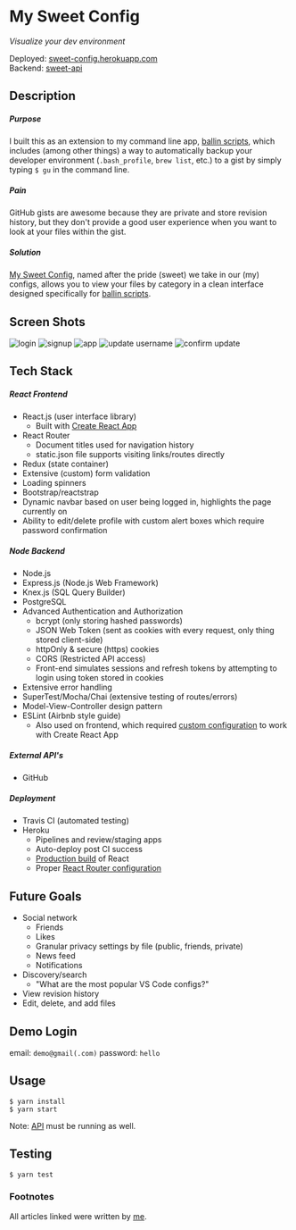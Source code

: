 # My Sweet Config

*Visualize your dev environment*

Deployed: [sweet-config.herokuapp.com][2]
<br>
Backend: [sweet-api][7]

## Description

##### Purpose
I built this as an extension to my command line app, [ballin scripts][1], which includes (among other things) a way to automatically backup your developer environment (`.bash_profile`, `brew list`, etc.) to a gist by simply typing `$ gu` in the command line.

##### Pain
GitHub gists are awesome because they are private and store revision history, but they don't provide a good user experience when you want to look at your files within the gist.

##### Solution
[My Sweet Config][2], named after the pride (sweet) we take in our (my) configs, allows you to view your files by category in a clean interface designed specifically for [ballin scripts][1].

## Screen Shots
![login](/screenshots/0_login.png?raw=true "Login")
![signup](/screenshots/1_signup.png?raw=true "Signup")
![app](/screenshots/2_app.png?raw=true "App")
![update username](/screenshots/3_update.png?raw=true "Update Username")
![confirm update](/screenshots/4_update-confirm.png?raw=true "Confirm Update")

## Tech Stack

##### React Frontend
* React.js (user interface library)
  - Built with [Create React App](https://github.com/facebook/create-react-app)
* React Router
  - Document titles used for navigation history
  - static.json file supports visiting links/routes directly
* Redux (state container)
* Extensive (custom) form validation
* Loading spinners
* Bootstrap/reactstrap
* Dynamic navbar based on user being logged in, highlights the page currently on
* Ability to edit/delete profile with custom alert boxes which require password confirmation

##### Node Backend
* Node.js
* Express.js (Node.js Web Framework)
* Knex.js (SQL Query Builder)
* PostgreSQL
* Advanced Authentication and Authorization
  - bcrypt (only storing hashed passwords)
  - JSON Web Token (sent as cookies with every request, only thing stored client-side)
  - httpOnly & secure (https) cookies
  - CORS (Restricted API access)
  - Front-end simulates sessions and refresh tokens by attempting to login using token stored in cookies
* Extensive error handling
* SuperTest/Mocha/Chai (extensive testing of routes/errors)
* Model-View-Controller design pattern
* ESLint (Airbnb style guide)
  - Also used on frontend, which required [custom configuration][3] to work with Create React App

##### External API's
* GitHub

##### Deployment
* Travis CI (automated testing)
* Heroku
  - Pipelines and review/staging apps
  - Auto-deploy post CI success
  - [Production build][4] of React
  - Proper [React Router configuration][5]

## Future Goals
* Social network
  * Friends
  * Likes
  * Granular privacy settings by file (public, friends, private)
  * News feed
  * Notifications
* Discovery/search
  - "What are the most popular VS Code configs?"
* View revision history
* Edit, delete, and add files


## Demo Login
email: `demo@gmail(.com)` password: `hello`

## Usage
```shell
$ yarn install
$ yarn start
```

Note: [API][7] must be running as well.

## Testing
```shell
$ yarn test
```

### Footnotes
All articles linked were written by [me][6].

[1]: https://github.com/JBallin/ballin-scripts
[2]: https://sweet-config.herokuapp.com
[3]: https://hackernoon.com/a-simple-linter-setup-finally-d908877fa09
[4]: https://hackernoon.com/properly-deploy-your-react-app-to-heroku-c1a13f5f978c
[5]: https://medium.com/@PrintSupWorld/how-to-deploy-a-react-router-app-to-heroku-d59e4f194ec8
[6]: https://medium.com/@PrintSupWorld
[7]: https://github.com/JBallin/sweet-api
